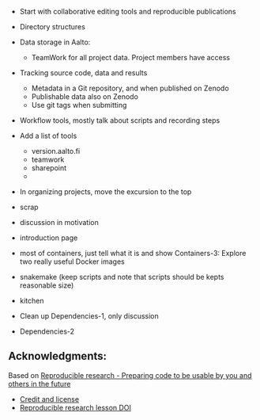  - Start with collaborative editing tools and reproducible publications
 - Directory structures
 - Data storage in Aalto:
    - TeamWork for all project data. Project members have access
 - Tracking source code, data and results
    - Metadata in a Git repository, and when published on Zenodo
    - Publishable data also on Zenodo
    - Use git tags when submitting
- Workflow tools, mostly talk about scripts and recording steps


- Add a list of tools
  - version.aalto.fi
  - teamwork
  - sharepoint
  - 

- In organizing projects, move the excursion to the top

- scrap
 -  discussion in motivation
 -  introduction page
 -  most of containers, just tell what it is and show Containers-3: Explore two really useful Docker images
 -  snakemake (keep scripts and note that scripts should be kepts reasonable size)
 -  kitchen
 -  Clean up Dependencies-1, only discussion
 -  Dependencies-2

## Acknowledgments:

Based on [Reproducible research - Preparing code to be usable by you and others in the future](https://coderefinery.github.io/reproducible-research/)
- [Credit and license](https://coderefinery.github.io/reproducible-research/license/)
- [Reproducible research lesson DOI]( https://doi.org/10.5281/zenodo.16410659)
